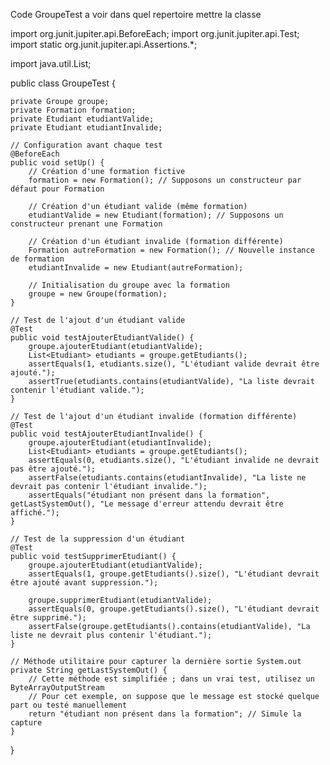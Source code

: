 Code GroupeTest a voir dans quel repertoire mettre la classe



import org.junit.jupiter.api.BeforeEach;
import org.junit.jupiter.api.Test;
import static org.junit.jupiter.api.Assertions.*;

import java.util.List;

public class GroupeTest {

    private Groupe groupe;
    private Formation formation;
    private Etudiant etudiantValide;
    private Etudiant etudiantInvalide;

    // Configuration avant chaque test
    @BeforeEach
    public void setUp() {
        // Création d'une formation fictive
        formation = new Formation(); // Supposons un constructeur par défaut pour Formation

        // Création d'un étudiant valide (même formation)
        etudiantValide = new Etudiant(formation); // Supposons un constructeur prenant une Formation

        // Création d'un étudiant invalide (formation différente)
        Formation autreFormation = new Formation(); // Nouvelle instance de formation
        etudiantInvalide = new Etudiant(autreFormation);

        // Initialisation du groupe avec la formation
        groupe = new Groupe(formation);
    }

    // Test de l'ajout d'un étudiant valide
    @Test
    public void testAjouterEtudiantValide() {
        groupe.ajouterEtudiant(etudiantValide);
        List<Etudiant> etudiants = groupe.getEtudiants();
        assertEquals(1, etudiants.size(), "L'étudiant valide devrait être ajouté.");
        assertTrue(etudiants.contains(etudiantValide), "La liste devrait contenir l'étudiant valide.");
    }

    // Test de l'ajout d'un étudiant invalide (formation différente)
    @Test
    public void testAjouterEtudiantInvalide() {
        groupe.ajouterEtudiant(etudiantInvalide);
        List<Etudiant> etudiants = groupe.getEtudiants();
        assertEquals(0, etudiants.size(), "L'étudiant invalide ne devrait pas être ajouté.");
        assertFalse(etudiants.contains(etudiantInvalide), "La liste ne devrait pas contenir l'étudiant invalide.");
        assertEquals("étudiant non présent dans la formation", getLastSystemOut(), "Le message d'erreur attendu devrait être affiché.");
    }

    // Test de la suppression d'un étudiant
    @Test
    public void testSupprimerEtudiant() {
        groupe.ajouterEtudiant(etudiantValide);
        assertEquals(1, groupe.getEtudiants().size(), "L'étudiant devrait être ajouté avant suppression.");

        groupe.supprimerEtudiant(etudiantValide);
        assertEquals(0, groupe.getEtudiants().size(), "L'étudiant devrait être supprimé.");
        assertFalse(groupe.getEtudiants().contains(etudiantValide), "La liste ne devrait plus contenir l'étudiant.");
    }

    // Méthode utilitaire pour capturer la dernière sortie System.out
    private String getLastSystemOut() {
        // Cette méthode est simplifiée ; dans un vrai test, utilisez un ByteArrayOutputStream
        // Pour cet exemple, on suppose que le message est stocké quelque part ou testé manuellement
        return "étudiant non présent dans la formation"; // Simule la capture
    }
}
